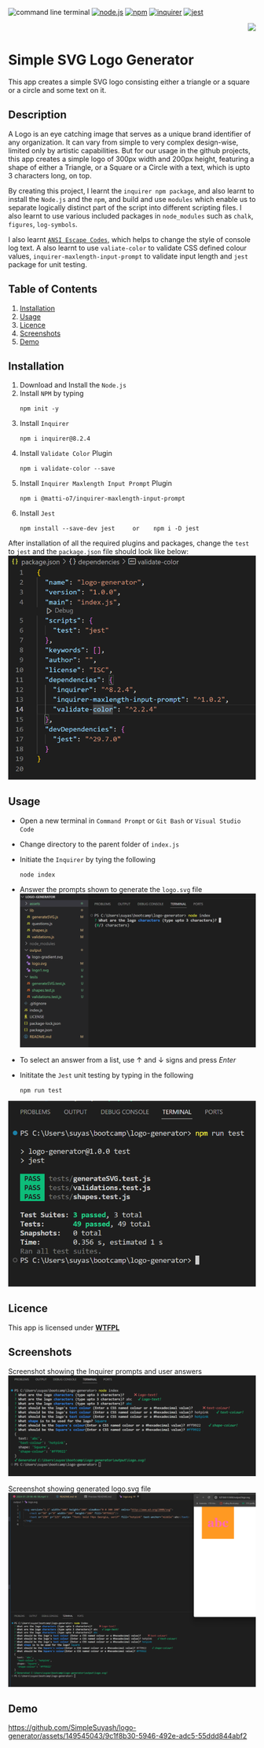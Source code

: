 
![command line terminal](https://img.shields.io/badge/command%20line%20terminal-blue?style=for-the-badge&logo=windows%20terminal&logoColor=white&labelColor=red) [![node.js](https://img.shields.io/badge/Node.js-blue?style=for-the-badge&logo=Node.js&logoColor=white&labelColor=red)](https://nodejs.org/en) [![npm](https://img.shields.io/badge/npm-blue?style=for-the-badge&logo=npm&logoColor=white&labelColor=red)](https://www.npmjs.com/) [![inquirer](https://img.shields.io/badge/inquirer-blue?style=for-the-badge&logo=npm&logoColor=white&labelColor=red)](https://www.npmjs.com/package/inquirer) [![jest](https://img.shields.io/badge/jest-blue?style=for-the-badge&logo=npm&logoColor=white&labelColor=red)](https://jestjs.io/)


<div align="right"> 
<a href= "http://www.wtfpl.net/about/"><img src = "https://img.shields.io/badge/License-WTFPL-brightgreen.svg"></a>
</div>

# Simple SVG Logo Generator    

This app creates a simple SVG logo consisting either a triangle or a square or a circle and some text on it.

##  Description
A Logo is an eye catching image that serves as a unique brand identifier of any organization. It can vary from simple to very complex design-wise, limited only by artistic capabilities. But for our usage in the github projects, this app creates a simple logo of 300px width and 200px height, featuring a shape of either a Triangle, or a Square or a Circle with a text, which is upto 3 characters long, on top. 

By creating this project, I learnt the `inquirer npm package`, and also learnt to install the `Node.js` and the `npm`, and build and use `modules` which enable us to separate logically distinct part of the script into different scripting files. I also learnt to use various included packages in `node_modules` such as `chalk`, `figures`, `log-symbols`.

I also learnt [`ANSI Escape Codes`](https://gist.github.com/fnky/458719343aabd01cfb17a3a4f7296797), which helps to change the style of console log text. A also learnt to use `valiate-color` to validate CSS defined colour values, `inquirer-maxlength-input-prompt` to validate input length and `jest` package for unit testing.

## Table of Contents

1. [Installation](#installation)
1. [Usage](#usage)
1. [Licence](#licence)
1. [Screenshots](#screenshots)
1. [Demo](#demo)


## Installation 

1. Download and Install the `Node.js` 
1. Install `NPM` by typing
    ```       
    npm init -y
    ```
1. Install `Inquirer`     
    ```         
    npm i inquirer@8.2.4
    ```
1. Install `Validate Color` Plugin
    ```
    npm i validate-color --save
    ```
1. Install `Inquirer Maxlength Input Prompt` Plugin
    ```
    npm i @matti-o7/inquirer-maxlength-input-prompt
    ```
1. Install `Jest`
    ```
    npm install --save-dev jest     or    npm i -D jest
    ```
After installation of all the required plugins and packages, change the `test` to `jest` and the `package.json` file should look like below:              
![package.json](./assets/images/package.png)

## Usage

- Open a new terminal in `Command Prompt` or `Git Bash` or `Visual Studio Code`
- Change directory to the parent folder of `index.js`
- Initiate the `Inquirer` by tying the following
    ```
    node index
    ``````
- Answer the prompts shown to generate the `logo.svg` file              
![Initiating Inquirer ](./assets/images/run-inquirer.png)   

- To select an answer from a list, use ↑ and ↓ signs and press *Enter*
- Inititate the `Jest` unit testing by typing in the following
    ```
    npm run test
    ```             
![Initiating Jest Unit Test](./assets/images/run-jest.png)

## Licence

This app is licensed under [**WTFPL**](http://www.wtfpl.net/about/)

## Screenshots

Screenshot showing the Inquirer prompts and user answers          
![inquirer prompts and user answers](./assets/images/inquirer.png)

Screenshot showing generated logo.svg file             
![generated README.md file](./assets/images/svg-logo.png)

## Demo
https://github.com/SimpleSuyash/logo-generator/assets/149545043/9c1f8b30-5946-492e-adc5-55ddd844abf2


